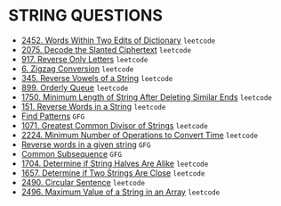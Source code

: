 # STRING QUESTIONS

* [2452. Words Within Two Edits of Dictionary](https://github.com/anujvaghani0/DSA-Java/tree/master/src/Strings/WordsWithinTwoEditsofDictionary.java) `leetcode`</br>
* [2075. Decode the Slanted Ciphertext](https://github.com/anujvaghani0/DSA-Java/tree/master/src/Strings/DecodeTheSlantedCiphertext.java) `leetcode`</br>
* [917. Reverse Only Letters](https://github.com/anujvaghani0/DSA-Java/tree/master/src/Strings/ReverseOnlyLetters.java) `leetcode`</br>
* [6. Zigzag Conversion](https://github.com/anujvaghani0/DSA-Java/tree/master/src/Strings/ZigzagConversion.java) `leetcode`</br>
* [345. Reverse Vowels of a String](https://github.com/anujvaghani0/DSA-Java/tree/master/src/Strings/ReverseVowelsOfAString.java) `leetcode`</br>
* [899. Orderly Queue](https://github.com/anujvaghani0/DSA-Java/tree/master/src/Strings/OrderlyQueue.java) `leetcode`</br>
* [1750. Minimum Length of String After Deleting Similar Ends](https://github.com/anujvaghani0/DSA-Java/tree/master/src/Strings/MinimumLengthOfStringAfterDeletingSimilarEnds.java) `leetcode`</br>
* [151. Reverse Words in a String](https://github.com/anujvaghani0/DSA-Java/tree/master/src/Strings/ReverseWordsInAString.java) `leetcode`</br>
* [Find Patterns](https://github.com/anujvaghani0/DSA-Java/tree/master/src/Strings/FindPatterns.java) `GFG`</br>
* [1071. Greatest Common Divisor of Strings](https://github.com/anujvaghani0/DSA-Java/tree/master/src/Strings/gcdOfStrings.java) `leetcode`</br>
* [2224. Minimum Number of Operations to Convert Time](https://github.com/anujvaghani0/DSA-Java/tree/master/src/Strings/MinimumNumberOfOperationsToConvertTime.java) `leetcode`</br>
* [Reverse words in a given string](https://github.com/anujvaghani0/DSA-Java/tree/master/src/Strings/ReverseWordsInAGivenString.java) `GFG`</br>
* [Common Subsequence](https://github.com/anujvaghani0/DSA-Java/tree/master/src/Strings/CommonSubsequence.java) `GFG`</br>
* [1704. Determine if String Halves Are Alike](https://github.com/anujvaghani0/DSA-Java/tree/master/src/Strings/DetermineIfStringHalvesAreAlike.java) `leetcode`</br>
* [1657. Determine if Two Strings Are Close](https://github.com/anujvaghani0/DSA-Java/tree/master/src/Strings/DetermineIfTwoStringsAreClose.java) `leetcode`</br>
* [2490. Circular Sentence](https://github.com/anujvaghani0/DSA-Java/tree/master/src/Strings/CircularSentence.java) `leetcode`</br>
* [2496. Maximum Value of a String in an Array](https://github.com/anujvaghani0/DSA-Java/tree/master/src/Strings/MaximumValueOfAStringInAnArray.java) `leetcode`</br>